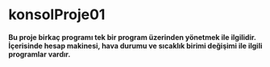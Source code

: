 # konsolProje01
<h4>Bu proje birkaç programı tek bir program üzerinden yönetmek ile ilgilidir. İçerisinde hesap makinesi, hava durumu ve sıcaklık birimi değişimi ile ilgili programlar vardır.</h4>
